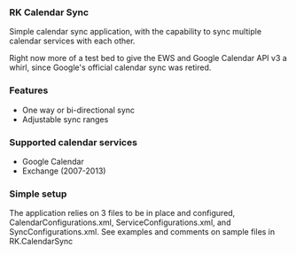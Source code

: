 ### RK Calendar Sync
Simple calendar sync application, with the capability to sync multiple calendar services with each other.

Right now more of a test bed to give the EWS and Google Calendar API v3 a whirl, since Google's official calendar sync was retired.

### Features
* One way or bi-directional sync
* Adjustable sync ranges

### Supported calendar services
* Google Calendar
* Exchange (2007-2013)

### Simple setup
The application relies on 3 files to be in place and configured, CalendarConfigurations.xml, ServiceConfigurations.xml, and SyncConfigurations.xml.
See examples and comments on sample files in RK.CalendarSync